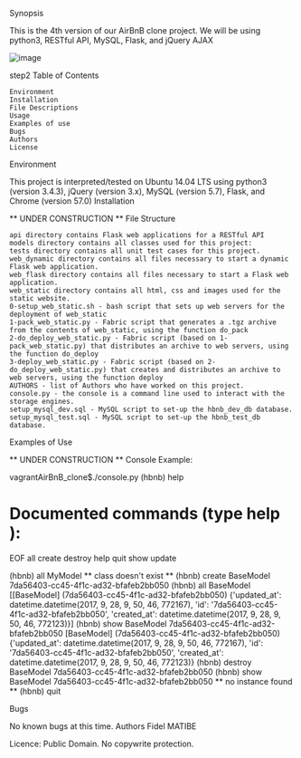 Synopsis

This is the 4th version of our AirBnB clone project. We will be using python3, RESTful API, MySQL, Flask, and jQuery AJAX

![image](https://user-images.githubusercontent.com/110912707/218313967-a1f7f845-e231-4317-ab69-143c82febc7f.png)


step2
Table of Contents

    Environment
    Installation
    File Descriptions
    Usage
    Examples of use
    Bugs
    Authors
    License

Environment

This project is interpreted/tested on Ubuntu 14.04 LTS using python3 (version 3.4.3), jQuery (version 3.x), MySQL (version 5.7), Flask, and Chrome (version 57.0)
Installation

** UNDER CONSTRUCTION **
File Structure

    api directory contains Flask web applications for a RESTful API
    models directory contains all classes used for this project:
    tests directory contains all unit test cases for this project.
    web_dynamic directory contains all files necessary to start a dynamic Flask web application.
    web_flask directory contains all files necessary to start a Flask web application.
    web_static directory contains all html, css and images used for the static website.
    0-setup_web_static.sh - bash script that sets up web servers for the deployment of web_static
    1-pack_web_static.py - Fabric script that generates a .tgz archive from the contents of web_static, using the function do_pack
    2-do_deploy_web_static.py - Fabric script (based on 1-pack_web_static.py) that distributes an archive to web servers, using the function do_deploy
    3-deploy_web_static.py - Fabric script (based on 2-do_deploy_web_static.py) that creates and distributes an archive to web servers, using the function deploy
    AUTHORS - list of Authors who have worked on this project.
    console.py - the console is a command line used to interact with the storage engines.
    setup_mysql_dev.sql - MySQL script to set-up the hbnb_dev_db database.
    setup_mysql_test.sql - MySQL script to set-up the hbnb_test_db database.

Examples of Use

** UNDER CONSTRUCTION **
Console Example:

vagrantAirBnB_clone$./console.py
(hbnb) help

Documented commands (type help <topic>):
========================================
EOF  all  create  destroy  help  quit  show  update

(hbnb) all MyModel
** class doesn't exist **
(hbnb) create BaseModel
7da56403-cc45-4f1c-ad32-bfafeb2bb050
(hbnb) all BaseModel
[[BaseModel] (7da56403-cc45-4f1c-ad32-bfafeb2bb050) {'updated_at': datetime.datetime(2017, 9, 28, 9, 50, 46, 772167), 'id': '7da56403-cc45-4f1c-ad32-bfafeb2bb050', 'created_at': datetime.datetime(2017, 9, 28, 9, 50, 46, 772123)}]
(hbnb) show BaseModel 7da56403-cc45-4f1c-ad32-bfafeb2bb050
[BaseModel] (7da56403-cc45-4f1c-ad32-bfafeb2bb050) {'updated_at': datetime.datetime(2017, 9, 28, 9, 50, 46, 772167), 'id': '7da56403-cc45-4f1c-ad32-bfafeb2bb050', 'created_at': datetime.datetime(2017, 9, 28, 9, 50, 46, 772123)}
(hbnb) destroy BaseModel 7da56403-cc45-4f1c-ad32-bfafeb2bb050
(hbnb) show BaseModel 7da56403-cc45-4f1c-ad32-bfafeb2bb050
** no instance found **
(hbnb) quit

Bugs

No known bugs at this time.
Authors
Fidel MATIBE

Licence:
Public Domain. No copywrite protection.
